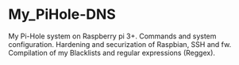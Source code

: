 # My_PiHole-DNS
My Pi-Hole system on Raspberry pi 3+. Commands and system configuration. Hardening and securization of Raspbian, SSH and fw. Compilation of my Blacklists and regular expressions (Reggex).
